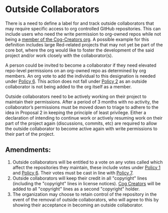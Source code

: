 # Outside Collaborators

There is a need to define a label for and track outside collaborators that may require specific access to org controlled GitHub repositories. This can include users who need the write permission to org-owned repos while not being a [member of the Cog-Creators org](https://github.com/orgs/Cog-Creators/people). A possible example for this definition includes large Red-related projects that may not yet be part of the core bot, where the org would like to foster the development of the said project and/or work closely with the collaborator(s).


A person could be invited to become a collaborator if they need elevated repo-level permissions on an org-owned repo as determined by org members. An org vote to add the individual to this designation is needed under [Policy 6](6.md). This action does not fall under [Policy 2](2.md) as an outside collaborator is not being added to the org itself as a member.


Outside collaborators need to be actively working on their project to maintain their permissions. After a period of 3 months with no activity, the collaborator’s permissions must be moved down to triage to adhere to the idea in Proposal 2 in keeping the principle of least privilege. Either a declaration of intending to continue work or actively resuming work on their part of the project again (discussions, commits, etc) are required to allow the outside collaborator to become active again with write permissions to their part of the project.

## Amendments:

1. Outside collaborators will be entitled to a vote on any votes called which affect the repositories they maintain, these include votes under [Policy 1](1.md) and [Policy 6](6.md). Their votes must be cast in line with [Policy 7](7.md).
2. Outside collaborators will keep their credit in all "copyright" lines (including the "copyright" lines in license notices). [Cog Creators](https://github.com/Cog-Creators) will be added to all "copyright" lines as a second "copyright" holder.
3. The organization may choose to retain control of the repository in the event of the removal of outside collaborators, who will agree to this by showing their acceptance in becoming an outside collaborator.
